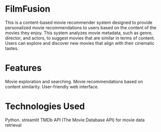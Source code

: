 # FilmFusion
This is a content-based movie recommender system designed to provide personalized movie recommendations to users based 
on the content of the movies they enjoy. This system analyzes movie metadata, such as genre, director, and actors, to suggest 
movies that are similar in terms of content. Users can explore and discover new movies that align with their cinematic tastes.

# Features
Movie exploration and searching.
Movie recommendations based on content similarity.
User-friendly web interface.


# Technologies Used
Python.
streamlit
TMDb API (The Movie Database API) for movie data retrieval
